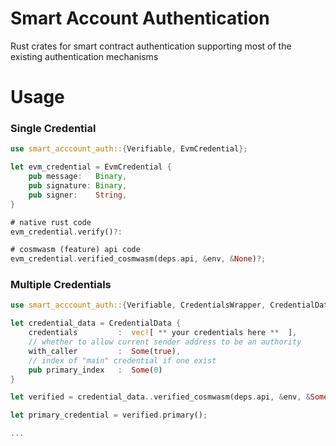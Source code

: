 # Smart Account Authentication

Rust crates for smart contract authentication supporting most of the existing authentication mechanisms

# Usage 

### Single Credential
```rust
use smart_acccount_auth::{Verifiable, EvmCredential};

let evm_credential = EvmCredential {
    pub message:   Binary,
    pub signature: Binary,
    pub signer:    String,
}

# native rust code
evm_credential.verify()?:

# cosmwasm (feature) api code
evm_credential.verified_cosmwasm(deps.api, &env, &None)?;
```

### Multiple Credentials

```rust
use smart_acccount_auth::{Verifiable, CredentialsWrapper, CredentialData};

let credential_data = CredentialData {
    credentials         :  vec![ ** your credentials here **  ],
    // whether to allow current sender address to be an authority 
    with_caller         :  Some(true),
    // index of "main" credential if one exist 
    pub primary_index   :  Some(0)
}

let verified = credential_data..verified_cosmwasm(deps.api, &env, &Some(info)?;

let primary_credential = verified.primary();

...

```

